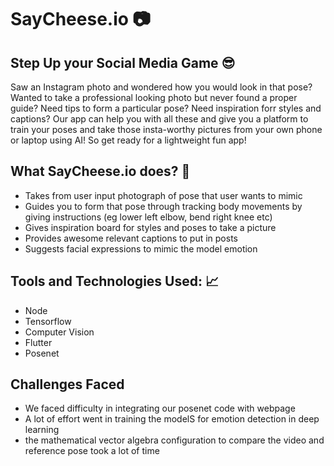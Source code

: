 
# SayCheese.io :camera:
## Step Up your Social Media Game :sunglasses:
Saw an Instagram photo and wondered how you would look in that pose? Wanted to take a professional looking photo but never found a proper guide? Need tips to form a particular pose? Need inspiration forr styles and captions? Our app can help you with all these and give you a platform to train your poses and take those insta-worthy pictures from your own phone or laptop using AI! So get ready for a lightweight fun app!
## What SayCheese.io does? :star2:
- Takes from user input photograph of pose that user wants to mimic
- Guides you to form that pose through tracking body movements by giving instructions (eg lower left elbow, bend right knee etc) 
- Gives inspiration board for styles and poses to take a picture
-	Provides awesome relevant captions to put in posts 
-	Suggests facial expressions to mimic the model emotion
## Tools and Technologies Used: :chart_with_upwards_trend:
- Node
- Tensorflow
- Computer Vision
- Flutter
- Posenet
## Challenges Faced
-	We faced difficulty in integrating our posenet code with webpage
-	A lot of effort went in training the modelS for emotion detection in deep learning
-	the mathematical vector algebra configuration to compare the video and reference pose took a lot of time
